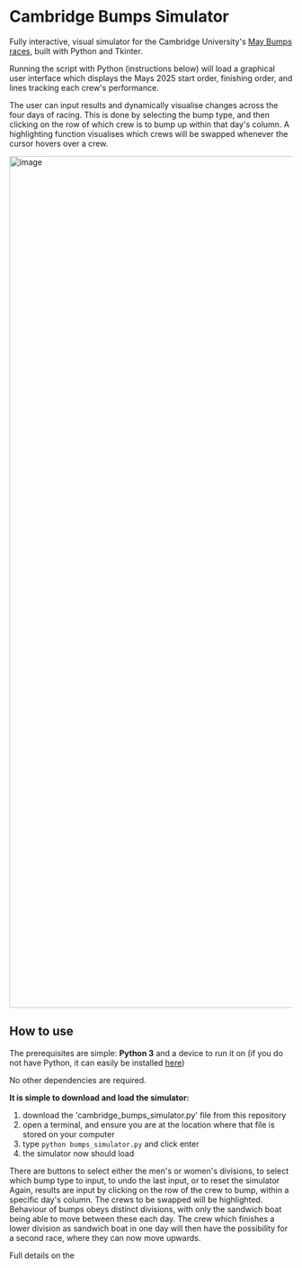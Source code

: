 # Cambridge Bumps Simulator

Fully interactive, visual simulator for the Cambridge University's [May Bumps races](https://www.cucbc.org/bumps), built with Python and Tkinter.

Running the script with Python (instructions below) will load a graphical user interface which displays the Mays 2025 start order, finishing order, and lines tracking each crew's performance. 

The user can input results and dynamically visualise changes across the four days of racing. This is done by selecting the bump type, and then clicking on the row of which crew is to bump up within that day's column. A highlighting function visualises which crews will be swapped whenever the cursor hovers over a crew.

<img width="1512" alt="image" src="https://github.com/user-attachments/assets/b3843768-c413-453f-8aff-e3db69b17b8b" />


## How to use

The prerequisites are simple: **Python 3** and a device to run it on
(if you do not have Python, it can easily be installed [here](https://www.python.org/downloads/))

No other dependencies are required.

**It is simple to download and load the simulator:**

1. download the 'cambridge_bumps_simulator.py' file from this repository
2. open a terminal, and ensure you are at the location where that file is stored on your computer
3. type `python bumps_simulator.py` and click enter
4. the simulator now should load

    
There are buttons to select either the men's or women's divisions, to select which bump type to input, to undo the last input, or to reset the simulator
Again, results are input by clicking on the row of the crew to bump, within a specific day's column. The crews to be swapped will be highlighted.
Behaviour of bumps obeys distinct divisions, with only the sandwich boat being able to move between these each day. The crew which finishes a lower division as sandwich boat in one day will then have the possibility for a second race, where they can now move upwards.

Full details on the

